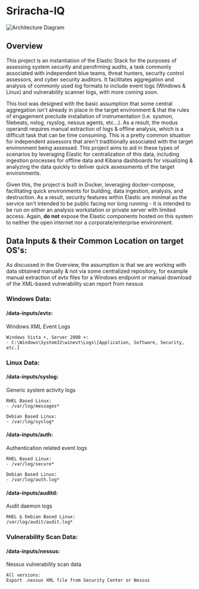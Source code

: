 # Sriracha-IQ

![Architecture Diagram](https://i.imgur.com/OS2nKfx.png)

## Overview
This project is an instantiation of the Elastic Stack for the purposes of assessing system security and perofrming audits, a task commonly associated with independent blue teams, threat hunters, security control assessors, and cyber security auditors. It facilitates aggregation and analysis of commonly used log formats to include event logs (Windows & Linux) and vulnerability scanner logs, with more coming soon.

This tool was designed with the basic assumption that some central aggregation isn't already in place in the target environment & that the rules of engagement preclude installation of instrumentation (i.e. sysmon, filebeats, nxlog, rsyslog, nessus agents, etc...). As a result, the modus operandi requires manual extraction of logs & offline analysis, which is a difficult task that can be time consuming. This is a pretty common situation for independent assessors that aren't traditionally associated with the target environment being assessed. This project aims to aid in these types of scenarios by leveraging Elastic for centralization of this data, including ingestion processes for offline data and Kibana dashboards for visualizing & analyzing the data quickly to deliver quick assessments of the target environments.

Given this, the project is built in Docker, leveraging docker-compose, facilitating quick environments for building, data ingestion, analysis, and destruction. As a result, security features within Elastic are minimal as the service isn't intended to be public facing nor long running - it is intended to be run on either an analysis workstation or private server with limited access. Again, **do not** expose the Elastic components hosted on this system to neither the open internet nor a corporate/enterprise environment. 
## Data Inputs & their Common Location on target OS's:
As discussed in the Overview, the assumption is that we are working with data obtained manually & not via some centralized repository, for example manual extraction of evtx files for a Windows endpoint or manual download of the XML-based vulnerability scan report from nessus

### Windows Data:

#### /data-inputs/evtx:
Windows XML Event Logs

	Windows Vista +, Server 2008 +:
	- C:\Windows\System32\winevt\Logs\[Application, Software, Security, etc.]

### Linux Data:

#### /data-inputs/syslog:
Generic system activity logs

	RHEL Based Linux:
	- /var/log/messages*

	Debian Based Linux:
	- /var/log/syslog*
	
#### /data-inputs/auth:
Authentication related event logs

	RHEL Based Linux:
	- /var/log/secure*

	Debian Based Linux:
	- /var/log/auth.log*
	
#### /data-inputs/auditd:
Audit daemon logs

	RHEL & Debian Based Linux:
	/var/log/audit/audit.log*
	
### Vulnerability Scan Data:

#### /data-inputs/nessus:
Nessus vulnerability scan data

	All versions:
	Export .nessus XML file from Security Center or Nessus
